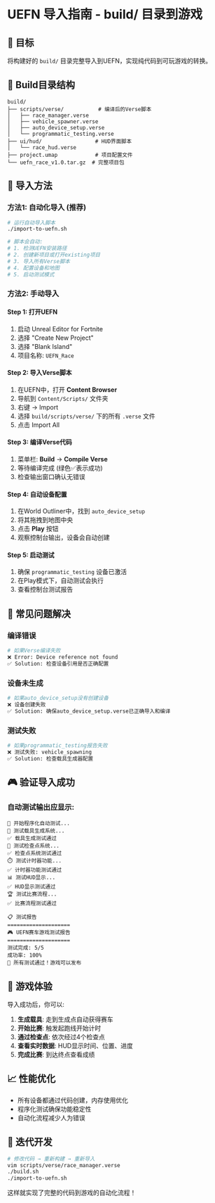 # UEFN 导入指南 - build/ 目录到游戏

## 🎯 目标
将构建好的 `build/` 目录完整导入到UEFN，实现纯代码到可玩游戏的转换。

## 📁 Build目录结构
```
build/
├── scripts/verse/           # 编译后的Verse脚本
│   ├── race_manager.verse
│   ├── vehicle_spawner.verse
│   ├── auto_device_setup.verse
│   └── programmatic_testing.verse
├── ui/hud/                 # HUD界面脚本
│   └── race_hud.verse
├── project.umap            # 项目配置文件
└── uefn_race_v1.0.tar.gz  # 完整项目包
```

## 🚀 导入方法

### 方法1: 自动化导入 (推荐)
```bash
# 运行自动导入脚本
./import-to-uefn.sh

# 脚本会自动:
# 1. 检测UEFN安装路径
# 2. 创建新项目或打开existing项目
# 3. 导入所有Verse脚本
# 4. 配置设备和地图
# 5. 启动测试模式
```

### 方法2: 手动导入
#### Step 1: 打开UEFN
1. 启动 Unreal Editor for Fortnite
2. 选择 "Create New Project" 
3. 选择 "Blank Island"
4. 项目名称: `UEFN_Race`

#### Step 2: 导入Verse脚本
1. 在UEFN中，打开 **Content Browser**
2. 导航到 `Content/Scripts/` 文件夹
3. 右键 → Import
4. 选择 `build/scripts/verse/` 下的所有 `.verse` 文件
5. 点击 Import All

#### Step 3: 编译Verse代码
1. 菜单栏: **Build** → **Compile Verse**
2. 等待编译完成 (绿色✅表示成功)
3. 检查输出窗口确认无错误

#### Step 4: 自动设备配置
1. 在World Outliner中，找到 `auto_device_setup`
2. 将其拖拽到地图中央
3. 点击 **Play** 按钮
4. 观察控制台输出，设备会自动创建

#### Step 5: 启动测试
1. 确保 `programmatic_testing` 设备已激活
2. 在Play模式下，自动测试会执行
3. 查看控制台测试报告

## 🔧 常见问题解决

### 编译错误
```bash
# 如果Verse编译失败
❌ Error: Device reference not found
✅ Solution: 检查设备引用是否正确配置
```

### 设备未生成
```bash
# 如果auto_device_setup没有创建设备
❌ 设备创建失败
✅ Solution: 确保auto_device_setup.verse已正确导入和编译
```

### 测试失败
```bash
# 如果programmatic_testing报告失败
❌ 测试失败: vehicle_spawning
✅ Solution: 检查载具生成器配置
```

## 🎮 验证导入成功

### 自动测试输出应显示:
```
🧪 开始程序化自动测试...
🚗 测试载具生成系统...
✅ 载具生成测试通过
🏁 测试检查点系统...
✅ 检查点系统测试通过
⏱️ 测试计时器功能...
✅ 计时器功能测试通过
📊 测试HUD显示...
✅ HUD显示测试通过
🏆 测试比赛流程...
✅ 比赛流程测试通过

📋 测试报告
====================
🎮 UEFN赛车游戏测试报告
====================
测试完成: 5/5
成功率: 100%
🎉 所有测试通过！游戏可以发布
```

## 🏁 游戏体验
导入成功后，你可以:
1. **生成载具**: 走到生成点自动获得赛车
2. **开始比赛**: 触发起跑线开始计时
3. **通过检查点**: 依次经过4个检查点
4. **查看实时数据**: HUD显示时间、位置、进度
5. **完成比赛**: 到达终点查看成绩

## 📈 性能优化
- 所有设备都通过代码创建，内存使用优化
- 程序化测试确保功能稳定性
- 自动化流程减少人为错误

## 🔄 迭代开发
```bash
# 修改代码 → 重新构建 → 重新导入
vim scripts/verse/race_manager.verse
./build.sh
./import-to-uefn.sh
```

这样就实现了完整的代码到游戏的自动化流程！